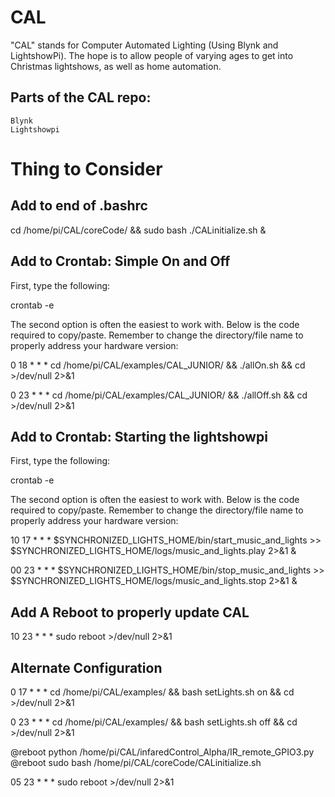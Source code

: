 # CAL 
"CAL" stands for Computer Automated Lighting (Using Blynk and LightshowPi). The hope is to allow people of varying ages to get into Christmas lightshows, as well as home automation. 

## Parts of the CAL repo:
	Blynk
	Lightshowpi


# Thing to Consider

## Add to end of .bashrc

cd /home/pi/CAL/coreCode/ && sudo bash ./CALinitialize.sh &

## Add to Crontab: Simple On and Off

First, type the following:

crontab -e

The second option is often the easiest to work with. Below is the code required to copy/paste. Remember to change the directory/file name to properly address your hardware version:

0 18 * * * cd /home/pi/CAL/examples/CAL_JUNIOR/ && ./allOn.sh && cd >/dev/null 2>&1

0 23 * * * cd /home/pi/CAL/examples/CAL_JUNIOR/ && ./allOff.sh && cd >/dev/null 2>&1

## Add to Crontab: Starting the lightshowpi

First, type the following:

crontab -e

The second option is often the easiest to work with. Below is the code required to copy/paste. Remember to change the directory/file name to properly address your hardware version:

10 17 * * * $SYNCHRONIZED_LIGHTS_HOME/bin/start_music_and_lights >> $SYNCHRONIZED_LIGHTS_HOME/logs/music_and_lights.play 2>&1 &

00 23 * * * $SYNCHRONIZED_LIGHTS_HOME/bin/stop_music_and_lights >> $SYNCHRONIZED_LIGHTS_HOME/logs/music_and_lights.stop 2>&1 &

## Add A Reboot to properly update CAL 

10 23 * * * sudo reboot >/dev/null 2>&1

## Alternate Configuration

0 17 * * * cd /home/pi/CAL/examples/ && bash setLights.sh on && cd >/dev/null 2>&1

0 23 * * * cd /home/pi/CAL/examples/ && bash setLights.sh off && cd >/dev/null 2>&1

@reboot python /home/pi/CAL/infaredControl_Alpha/IR_remote_GPIO3.py
@reboot sudo bash /home/pi/CAL/coreCode/CALinitialize.sh

05 23 * * * sudo reboot >/dev/null 2>&1





